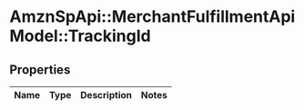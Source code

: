 # AmznSpApi::MerchantFulfillmentApiModel::TrackingId

## Properties
Name | Type | Description | Notes
------------ | ------------- | ------------- | -------------

